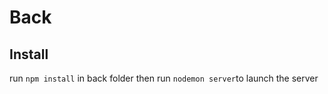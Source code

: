 # Back #
## Install ##


run `npm install` in back folder then run `nodemon server`to launch the server

